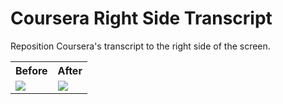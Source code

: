 # Coursera Right Side Transcript
Reposition Coursera's transcript to the right side of the screen.

<table>
  <tr>
    <th>Before</th>
    <th>After</th>
  </tr>
  <tr></tr>
    <td><image src="https://github.com/user-attachments/assets/8e0b2569-ff76-4473-a63f-40cd7b81d1a7" /></td>
    <td><image src="https://github.com/user-attachments/assets/770bdfc8-a7cc-42e8-971b-8639571f814e" /></td>
  </tr>
</tr>
</table>
